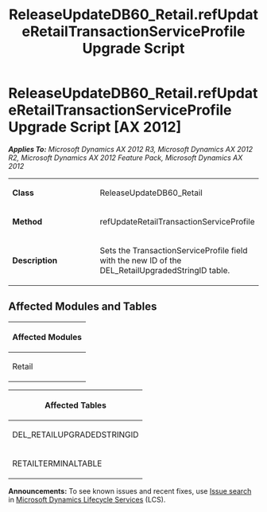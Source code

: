 ﻿---
title: ReleaseUpdateDB60_Retail.refUpdateRetailTransactionServiceProfile Upgrade Script
TOCTitle: ReleaseUpdateDB60_Retail.refUpdateRetailTransactionServiceProfile Upgrade Script
ms:assetid: dc501551-df3a-8274-7c0d-71f0e136c5f1
ms:mtpsurl: https://msdn.microsoft.com/en-us/library/JJ737191(v=AX.60)
ms:contentKeyID: 49711634
ms.date: 05/18/2015
mtps_version: v=AX.60
---

# ReleaseUpdateDB60\_Retail.refUpdateRetailTransactionServiceProfile Upgrade Script [AX 2012]


_**Applies To:** Microsoft Dynamics AX 2012 R3, Microsoft Dynamics AX 2012 R2, Microsoft Dynamics AX 2012 Feature Pack, Microsoft Dynamics AX 2012_

<table>
<colgroup>
<col style="width: 50%" />
<col style="width: 50%" />
</colgroup>
<tbody>
<tr class="odd">
<td><p><strong>Class</strong></p></td>
<td><p>ReleaseUpdateDB60_Retail</p></td>
</tr>
<tr class="even">
<td><p><strong>Method</strong></p></td>
<td><p>refUpdateRetailTransactionServiceProfile</p></td>
</tr>
<tr class="odd">
<td><p><strong>Description</strong></p></td>
<td><p>Sets the TransactionServiceProfile field with the new ID of the DEL_RetailUpgradedStringID table.</p></td>
</tr>
</tbody>
</table>


## Affected Modules and Tables

<table>
<colgroup>
<col style="width: 100%" />
</colgroup>
<thead>
<tr class="header">
<th><p>Affected Modules</p></th>
</tr>
</thead>
<tbody>
<tr class="odd">
<td><p>Retail</p></td>
</tr>
</tbody>
</table>


<table>
<colgroup>
<col style="width: 100%" />
</colgroup>
<thead>
<tr class="header">
<th><p>Affected Tables</p></th>
</tr>
</thead>
<tbody>
<tr class="odd">
<td><p>DEL_RETAILUPGRADEDSTRINGID</p></td>
</tr>
<tr class="even">
<td><p>RETAILTERMINALTABLE</p></td>
</tr>
</tbody>
</table>

  
**Announcements:** To see known issues and recent fixes, use [Issue search](http://go.microsoft.com/fwlink/?linkid=389258) in [Microsoft Dynamics Lifecycle Services](http://go.microsoft.com/fwlink/?linkid=306505) (LCS).

